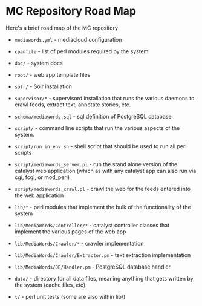 # MC Repository Road Map

Here's a brief road map of the MC repository

* `mediawords.yml` - mediacloud configuration

* `cpanfile` - list of perl modules required by the system

* `doc/` - system docs

* `root/` - web app template files

* `solr/` - Solr installation

* `supervisor/*` - supervisord installation that runs the various daemons to crawl feeds, extract text, annotate
  stories, etc.

* `schema/mediawords.sql` - sql definition of PostgreSQL database

* `script/` - command line scripts that run the various aspects of the system.

* `script/run_in_env.sh` - shell script that should be used to run all perl scripts

* `script/mediawords_server.pl` - run the stand alone version of the catalyst
  web application (which as with any catalyst app can also run via cgi, fcgi,
  or mod_perl)

* `script/mediawords_crawl.pl` - crawl the web for the feeds entered into the
  web application

* `lib/*` - perl modules that implement the bulk of the functionality of the
  system

* `lib/MediaWords/Controller/*` - catalyst controller classes that implement
  the various pages of the web app

* `lib/MediaWords/Crawler/*` - crawler implementation

* `lib/MediaWords/Crawler/Extractor.pm` - text extraction implementation

* `lib/MediaWords/DB/Handler.pm` - PostgreSQL database handler

* `data/` - directory for all data files, meaning anything that gets written by the system (cache files, etc).

* `t/` - perl unit tests (some are also within lib/)
